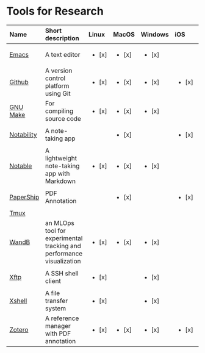 # Tools for Research
	
| Name                            | Short description                                                     | Linux                  | MacOS                  | Windows                | iOS                    | Android                |
| :---                            | :---                                                                  | :---                   | :---                   | :---                   | :---                   | :---                   |
| [Emacs](notes/emacs.md)         | A text editor                                                         | <ul><li>[x] </li></ul> | <ul><li>[x] </li></ul> | <ul><li>[x] </li></ul> |                        |                        |
| [Github](notes/github.md)       | A version control platform using Git                                  | <ul><li>[x] </li></ul> | <ul><li>[x] </li></ul> | <ul><li>[x] </li></ul> | <ul><li>[x] </li></ul> | <ul><li>[x] </li></ul> |
| [GNU Make](notes/makefile.md)   | For compiling source code                                             | <ul><li>[x] </li></ul> | <ul><li>[x] </li></ul> | <ul><li>[x] </li></ul> |                        |                        |
| [Notability]()                  | A note-taking app                                                     |                        | <ul><li>[x] </li></ul> |                        | <ul><li>[x] </li></ul> |                        |
| [Notable](notes/markdown.md)    | A lightweight note-taking app with Markdown                           | <ul><li>[x] </li></ul> | <ul><li>[x] </li></ul> | <ul><li>[x] </li></ul> |                        |                        |
| [PaperShip](notes/papership.md) | PDF Annotation                                                        |                        | <ul><li>[x] </li></ul> |                        | <ul><li>[x] </li></ul> |                        |
| [Tmux](notes/tmux.md)           |                                                                       |                        |                        |                        |                        |                        |
| [WandB]()                       | an MLOps tool for experimental tracking and performance visualization | <ul><li>[x] </li></ul> | <ul><li>[x] </li></ul> | <ul><li>[x] </li></ul> |                        |                        |
| [Xftp](notes/xftp.md)           | A SSH shell client				                          | <ul><li>[x] </li></ul> | 			    | <ul><li>[x] </li></ul> |			    |                        |
| [Xshell](notes/xshell.md)       | A file transfer system				                  | <ul><li>[x] </li></ul> | 			    | <ul><li>[x] </li></ul> |			    |                        |
| [Zotero](notes/zotero.md)       | A reference manager with PDF annotation                               | <ul><li>[x] </li></ul> | <ul><li>[x] </li></ul> | <ul><li>[x] </li></ul> | <ul><li>[x] </li></ul> | ?                      |
